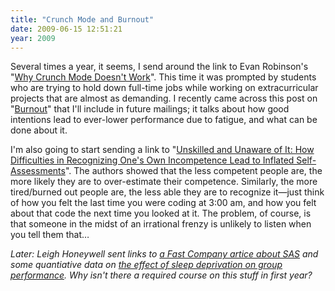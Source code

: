 ```yaml
---
title: "Crunch Mode and Burnout"
date: 2009-06-15 12:51:21
year: 2009
---
```

Several times a year, it seems, I send around the link to Evan Robinson's "<a href="http://www.igda.org/articles/erobinson_crunch.php">Why Crunch Mode Doesn't Work</a>". This time it was prompted by students who are trying to hold down full-time jobs while working on extracurricular projects that are almost as demanding.  I recently came across this post on "<a href="http://www.alistapart.com/articles/burnout/">Burnout</a>" that I'll include in future mailings; it talks about how good intentions lead to ever-lower performance due to fatigue, and what can be done about it.

I'm also going to start sending a link to "<a href="http://www.apa.org/journals/features/psp7761121.pdf">Unskilled and Unaware of It: How Difficulties in Recognizing One's Own Incompetence Lead to Inflated Self-Assessments</a>". The authors showed that the less competent people are, the more likely they are to over-estimate their competence. Similarly, the more tired/burned out people are, the less able they are to recognize it—just think of how you felt the last time you were coding at 3:00 am, and how you felt about that code the next time you looked at it.  The problem, of course, is that someone in the midst of an irrational frenzy is unlikely to listen when you tell them that…

<em>Later: Leigh Honeywell sent links to <a href="http://www.fastcompany.com/magazine/21/sanity.html">a Fast Company artice about SAS</a> and some quantiative data on <a href="http://bobsutton.typepad.com/my_weblog/2009/04/sleep-deprivation-and-group-performance.html">the effect of sleep deprivation on group performance</a>. Why isn't there a required course on this stuff in first year?</em>
